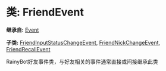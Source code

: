 # 类: FriendEvent  
  
**继承自:** [Event](https://docs.godotengine.org/en/latest/classes/class_event.html)  
  
**子类:** [FriendInputStatusChangeEvent](https://docs.godotengine.org/en/latest/classes/class_friendinputstatuschangeevent.html), [FriendNickChangeEvent](https://docs.godotengine.org/en/latest/classes/class_friendnickchangeevent.html), [FriendRecallEvent](https://docs.godotengine.org/en/latest/classes/class_friendrecallevent.html)  
  
RainyBot好友事件类，与好友相关的事件通常直接或间接继承此类  
  

